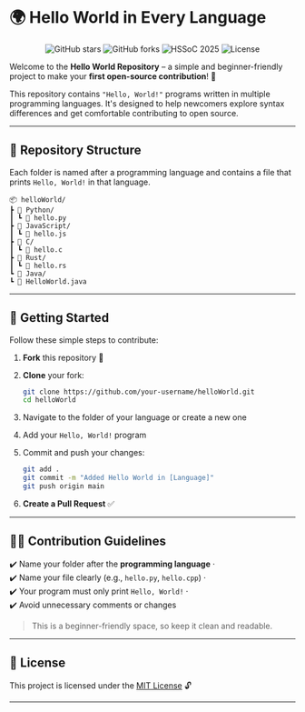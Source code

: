 
# 🌍 Hello World in Every Language

<p align="center">
  <img src="https://img.shields.io/github/stars/HashSlap-Summer-of-Code/hello-world?style=social" alt="GitHub stars">
  <img src="https://img.shields.io/github/forks/HashSlap-Summer-of-Code/hello-world?style=social" alt="GitHub forks">
  <img src="https://img.shields.io/badge/HSSoC-2025-blueviolet?style=flat-square" alt="HSSoC 2025">
  <img src="https://img.shields.io/github/license/HashSlap-Summer-of-Code/hello-world?style=flat-square" alt="License">
</p>

Welcome to the **Hello World Repository** – a simple and beginner-friendly project to make your **first open-source contribution**! 🚀

This repository contains `"Hello, World!"` programs written in multiple programming languages. It's designed to help newcomers explore syntax differences and get comfortable contributing to open source.

---

## 📁 Repository Structure

Each folder is named after a programming language and contains a file that prints `Hello, World!` in that language.

```plaintext
📦 helloWorld/
┣ 📂 Python/
┃ ┗ 📄 hello.py
┣ 📂 JavaScript/
┃ ┗ 📄 hello.js
┣ 📂 C/
┃ ┗ 📄 hello.c
┣ 📂 Rust/
┃ ┗ 📄 hello.rs
┗ 📂 Java/
┗ 📄 HelloWorld.java
```

---

## 🚀 Getting Started

Follow these simple steps to contribute:

1. **Fork** this repository 🍴  
2. **Clone** your fork:

   ```bash
   git clone https://github.com/your-username/helloWorld.git
   cd helloWorld
    ```

3. Navigate to the folder of your language or create a new one

4. Add your `Hello, World!` program

5. Commit and push your changes:

   ```bash
   git add .
   git commit -m "Added Hello World in [Language]"
   git push origin main
   ```

6. **Create a Pull Request** ✅

---

## 🧑‍💻 Contribution Guidelines

✔️ Name your folder after the **programming language** ·  
✔️ Name your file clearly (e.g., `hello.py`, `hello.cpp`) ·  
✔️ Your program must only print `Hello, World!` ·  
✔️ Avoid unnecessary comments or changes  

> This is a beginner-friendly space, so keep it clean and readable.

---

## 📜 License

This project is licensed under the [MIT License](LICENSE) 🔓

---

